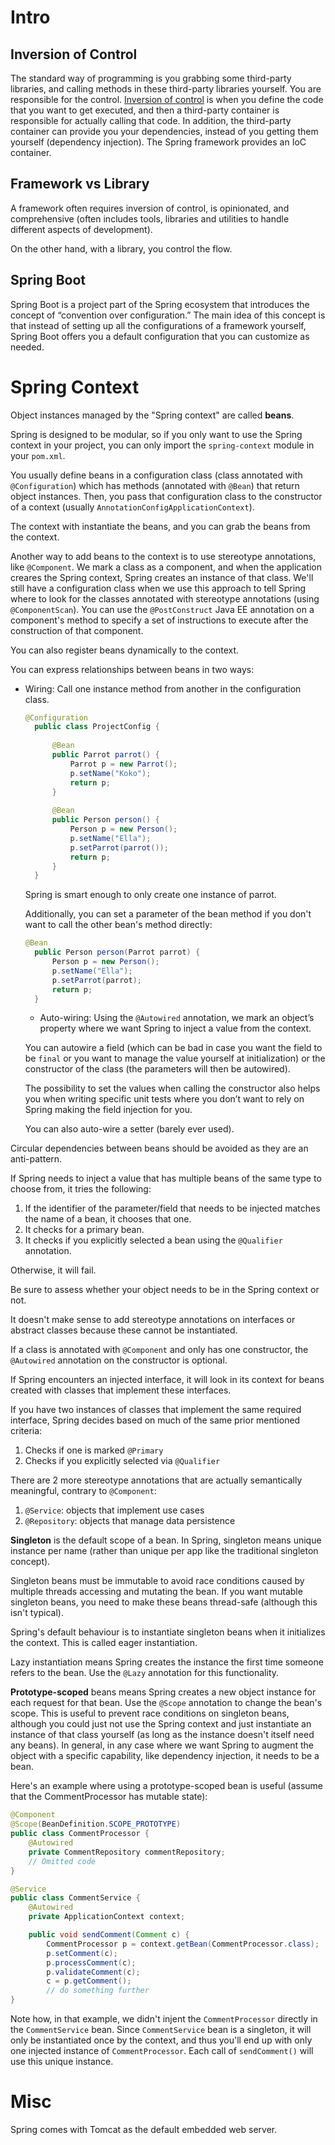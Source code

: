 # Intro

## Inversion of Control

The standard way of programming is you grabbing some third-party libraries, and calling methods in these third-party libraries yourself. You are responsible for the control. [Inversion of control](https://martinfowler.com/bliki/InversionOfControl.html) is when you define the code that you want to get executed, and then a third-party container is responsible for actually calling that code. In addition, the third-party container can provide you your dependencies, instead of you getting them yourself (dependency injection). The Spring framework provides an IoC container.

## Framework vs Library

A framework often requires inversion of control, is opinionated, and comprehensive (often includes tools, libraries and utilities to handle different aspects of development).

On the other hand, with a library, you control the flow.

## Spring Boot

Spring Boot is a project part of the Spring ecosystem that introduces the concept of “convention over configuration.” The main idea of this concept is that instead of setting up all the configurations of a framework yourself, Spring Boot offers you a default configuration that you can customize as needed.

# Spring Context

Object instances managed by the "Spring context" are called **beans**.

Spring is designed to be modular, so if you only want to use the Spring context in your project, you can only import the `spring-context` module in your `pom.xml`.

You usually define beans in a configuration class (class annotated with `@Configuration`) which has methods (annotated with `@Bean`) that return object instances. Then, you pass that configuration class to the constructor of a context (usually `AnnotationConfigApplicationContext`).

The context with instantiate the beans, and you can grab the beans from the context.

Another way to add beans to the context is to use stereotype annotations, like `@Component`. We mark a class as a component, and when the application creares the Spring context, Spring creates an instance of that class. We'll still have a configuration class when we use this approach to tell Spring where to look for the classes annotated with stereotype annotations (using `@ComponentScan`). You can use the `@PostConstruct` Java EE annotation on a component's method to specify a set of instructions to execute after the construction of that component.

You can also register beans dynamically to the context.

You can express relationships between beans in two ways:
- Wiring: Call one instance method from another in the configuration class.
  ```java
  @Configuration
    public class ProjectConfig {
        
        @Bean
        public Parrot parrot() {
            Parrot p = new Parrot();
            p.setName("Koko");
            return p;
        }
 
        @Bean
        public Person person() {
            Person p = new Person();
            p.setName("Ella");
            p.setParrot(parrot());
            return p;
        }
    }
  ```
  Spring is smart enough to only create one instance of parrot.

  Additionally, you can set a parameter of the bean method if you don't want to call the other bean's method directly:
  ```java
  @Bean
    public Person person(Parrot parrot) {
        Person p = new Person();
        p.setName("Ella");
        p.setParrot(parrot);
        return p;
    }
  ```
  - Auto-wiring: Using the `@Autowired` annotation, we mark an object’s property where we want Spring to inject a value from the context.

  You can autowire a field (which can be bad in case you want the field to be `final` or you want to manage the value yourself at initialization) or the constructor of the class (the parameters will then be autowired).

  The possibility to set the values when calling the constructor also helps you when writing specific unit tests where you don’t want to rely on Spring making the field injection for you.

  You can also auto-wire a setter (barely ever used).

Circular dependencies between beans should be avoided as they are an anti-pattern.

If Spring needs to inject a value that has multiple beans of the same type to choose from, it tries the following:
1. If the identifier of the parameter/field that needs to be injected matches the name of a bean, it chooses that one.
2. It checks for a primary bean.
3. It checks if you explicitly selected a bean using the `@Qualifier` annotation.

Otherwise, it will fail.

Be sure to assess whether your object needs to be in the Spring context or not.

It doesn't make sense to add stereotype annotations on interfaces or abstract classes because these cannot be instantiated.

If a class is annotated with `@Component` and only has one constructor, the `@Autowired` annotation on the constructor is optional.

If Spring encounters an injected interface, it will look in its context for beans created with classes that implement these interfaces.

If you have two instances of classes that implement the same required interface, Spring decides based on much of the same prior mentioned criteria:
1. Checks if one is marked `@Primary`
2. Checks if you explicitly selected via `@Qualifier`

There are 2 more stereotype annotations that are actually semantically meaningful, contrary to `@Component`:
1. `@Service`: objects that implement use cases
2. `@Repository`: objects that manage data persistence

**Singleton** is the default scope of a bean. In Spring, singleton means unique instance per name (rather than unique per app like the traditional singleton concept).

Singleton beans must be immutable to avoid race conditions caused by multiple threads accessing and mutating the bean. If you want mutable singleton beans, you need to make these beans thread-safe (although this isn't typical).

Spring's default behaviour is to instantiate singleton beans when it initializes the context. This is called eager instantiation.

Lazy instantiation means Spring creates the instance the first time someone refers to the bean. Use the `@Lazy` annotation for this functionality.

**Prototype-scoped** beans means Spring creates a new object instance for each request for that bean. Use the `@Scope` annotation to change the bean's scope. This is useful to prevent race conditions on singleton beans, although you could just not use the Spring context and just instantiate an instance of that class yourself (as long as the instance doesn't itself need any beans). In general, in any case where we want Spring to augment the object with a specific capability, like dependency injection, it needs to be a bean.

Here's an example where using a prototype-scoped bean is useful (assume that the CommentProcessor has mutable state):
```java
@Component
@Scope(BeanDefinition.SCOPE_PROTOTYPE)
public class CommentProcessor {
    @Autowired
    private CommentRepository commentRepository;
    // Omitted code
}
```
```java
@Service
public class CommentService {
    @Autowired
    private ApplicationContext context;

    public void sendComment(Comment c) {
        CommentProcessor p = context.getBean(CommentProcessor.class);
        p.setComment(c);
        p.processComment(c);
        p.validateComment(c);
        c = p.getComment();
        // do something further
}
```

Note how, in that example, we didn't injent the `CommentProcessor` directly in the `CommentService` bean. Since `CommentService` bean is a singleton, it will only be instantiated once by the context, and thus you'll end up with only one injected instance of `CommentProcessor`. Each call of `sendComment()` will use this unique instance.

# Misc

Spring comes with Tomcat as the default embedded web server.